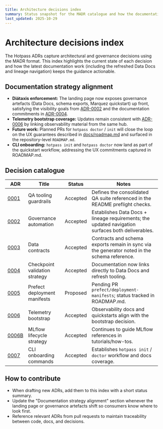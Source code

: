 ```yaml
---
title: Architecture decisions index
summary: Status snapshot for the MADR catalogue and how the documentation strategy maps to each decision.
last_updated: 2025-10-29
---
```


# Architecture decisions index

The Hotpass ADRs capture architectural and governance decisions using the MADR
format. This index highlights the current state of each decision and how the
latest documentation work (including the refreshed Data Docs and lineage
navigation) keeps the guidance actionable.

## Documentation strategy alignment

- **Diátaxis enforcement:** The landing page now exposes governance artefacts
  (Data Docs, schema exports, Marquez quickstart) up front, satisfying the
  visibility goals from [ADR-0002](0002-governance-automation.md) and the
  documentation commitments in [ADR-0004](0004-checkpoint-validation-strategy.md).
- **Telemetry bootstrap coverage:** Updates remain consistent with
  [ADR-0006](0006-telemetry-bootstrap.md) by linking observability material from
  the same hub.
- **Future work:** Planned PRs for `hotpass doctor` / `init` will close the loop
  on the UX guarantees described in [docs/roadmap.md](../roadmap.md) and surfaced
  in the repository-level `ROADMAP.md`.
- **CLI onboarding:** `hotpass init` and `hotpass doctor` now land as part of the
  quickstart workflow, addressing the UX commitments captured in ROADMAP.md.

## Decision catalogue

| ADR                                            | Title                          | Status   | Notes                                                                                            |
| ---------------------------------------------- | ------------------------------ | -------- | ------------------------------------------------------------------------------------------------ |
| [0001](0001-qa-tooling.md)                     | QA tooling guardrails          | Accepted | Defines the consolidated QA suite referenced in the README preflight checks.                     |
| [0002](0002-governance-automation.md)          | Governance automation          | Accepted | Establishes Data Docs + lineage requirements; the updated navigation surfaces both deliverables. |
| [0003](0003-data-contracts.md)                 | Data contracts                 | Accepted | Contracts and schema exports remain in sync via the generator noted in the schema reference.     |
| [0004](0004-checkpoint-validation-strategy.md) | Checkpoint validation strategy | Accepted | Documentation now links directly to Data Docs and refresh tooling.                               |
| [0005](0005-prefect-deployment-manifests.md)   | Prefect deployment manifests   | Proposed | Pending PR `prefect/deployment-manifests`; status tracked in ROADMAP.md.                         |
| [0006](0006-telemetry-bootstrap.md)            | Telemetry bootstrap            | Accepted | Observability docs and quickstarts align with the bootstrap decision.                            |
| [0006B](0006-mlflow-lifecycle-strategy.md)     | MLflow lifecycle strategy      | Accepted | Continues to guide MLflow references in tutorials/how-tos.                                       |
| [0007](0007-cli-onboarding.md)                 | CLI onboarding commands        | Accepted | Establishes `hotpass init` / `doctor` workflow and docs coverage.                                |

## How to contribute

- When drafting new ADRs, add them to this index with a short status summary.
- Update the "Documentation strategy alignment" section whenever the landing
  page or governance artefacts shift so consumers know where to look first.
- Reference relevant ADRs from pull requests to maintain traceability between
  code, docs, and decisions.
